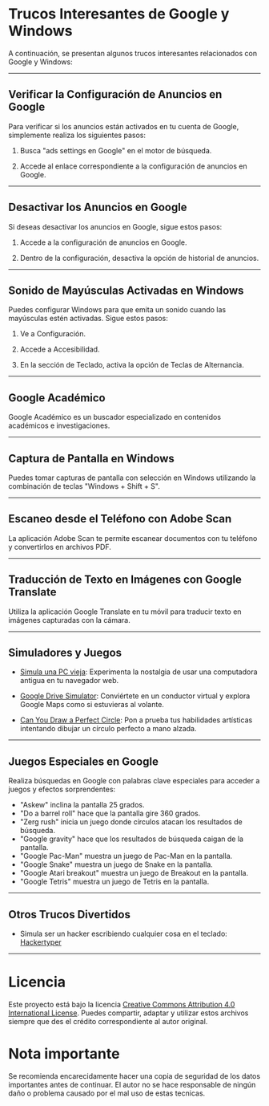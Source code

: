 # Trucos Interesantes de Google y Windows

A continuación, se presentan algunos trucos interesantes relacionados con Google y Windows:

---

## Verificar la Configuración de Anuncios en Google

Para verificar si los anuncios están activados en tu cuenta de Google, simplemente realiza los siguientes pasos:

1. Busca "ads settings en Google" en el motor de búsqueda.

2. Accede al enlace correspondiente a la configuración de anuncios en Google.

---

## Desactivar los Anuncios en Google

Si deseas desactivar los anuncios en Google, sigue estos pasos:

1. Accede a la configuración de anuncios en Google.

2. Dentro de la configuración, desactiva la opción de historial de anuncios.

---

## Sonido de Mayúsculas Activadas en Windows

Puedes configurar Windows para que emita un sonido cuando las mayúsculas estén activadas. Sigue estos pasos:

1. Ve a Configuración.

2. Accede a Accesibilidad.

3. En la sección de Teclado, activa la opción de Teclas de Alternancia.

---

## Google Académico

Google Académico es un buscador especializado en contenidos académicos e investigaciones.

---

## Captura de Pantalla en Windows

Puedes tomar capturas de pantalla con selección en Windows utilizando la combinación de teclas "Windows + Shift + S".

---

## Escaneo desde el Teléfono con Adobe Scan

La aplicación Adobe Scan te permite escanear documentos con tu teléfono y convertirlos en archivos PDF.

---

## Traducción de Texto en Imágenes con Google Translate

Utiliza la aplicación Google Translate en tu móvil para traducir texto en imágenes capturadas con la cámara.

---

## Simuladores y Juegos

- [Simula una PC vieja](https://emupedia.net/beta/emuos/): Experimenta la nostalgia de usar una computadora antigua en tu navegador web.

- [Google Drive Simulator](https://framesynthesis.com/drivingsimulator/maps/): Conviértete en un conductor virtual y explora Google Maps como si estuvieras al volante.

- [Can You Draw a Perfect Circle](https://neal.fun/perfect-circle/): Pon a prueba tus habilidades artísticas intentando dibujar un círculo perfecto a mano alzada.

---

## Juegos Especiales en Google

Realiza búsquedas en Google con palabras clave especiales para acceder a juegos y efectos sorprendentes:

- "Askew" inclina la pantalla 25 grados.
- "Do a barrel roll" hace que la pantalla gire 360 grados.
- "Zerg rush" inicia un juego donde círculos atacan los resultados de búsqueda.
- "Google gravity" hace que los resultados de búsqueda caigan de la pantalla.
- "Google Pac-Man" muestra un juego de Pac-Man en la pantalla.
- "Google Snake" muestra un juego de Snake en la pantalla.
- "Google Atari breakout" muestra un juego de Breakout en la pantalla.
- "Google Tetris" muestra un juego de Tetris en la pantalla.

---

## Otros Trucos Divertidos

- Simula ser un hacker escribiendo cualquier cosa en el teclado: [Hackertyper](https://hackertyper.net/)

---

# Licencia
Este proyecto está bajo la licencia [Creative Commons Attribution 4.0 International License](https://creativecommons.org/licenses/by/4.0/). Puedes compartir, adaptar y utilizar estos archivos siempre que des el crédito correspondiente al autor original.

# Nota importante
Se recomienda encarecidamente hacer una copia de seguridad de los datos importantes antes de continuar. El autor no se hace responsable de ningún daño o problema causado por el mal uso de estas tecnicas.

